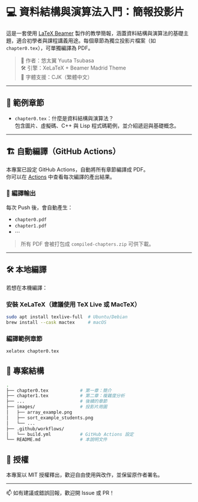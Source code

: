 # 💻 資料結構與演算法入門：簡報投影片

這是一套使用 [LaTeX Beamer](https://ctan.org/pkg/beamer) 製作的教學簡報，涵蓋資料結構與演算法的基礎主題，適合初學者與課程講義用途。每個章節為獨立投影片檔案（如 `chapter0.tex`），可單獨編譯為 PDF。

> 👤 作者：悠太翼 Yuuta Tsubasa  
> 🛠️ 引擎：XeLaTeX + Beamer Madrid Theme  
> 📘 字體支援：CJK（繁體中文）

---

## 🧾 範例章節

- `chapter0.tex`：什麼是資料結構與演算法？  
  包含圖片、虛擬碼、C++ 與 Lisp 程式碼範例，並介紹遞迴與基礎概念。

---

## 🏗️ 自動編譯（GitHub Actions）

本專案已設定 GitHub Actions，自動將所有章節編譯成 PDF。  
你可以在 [Actions](https://github.com/YuutaTsubasa/DataStructureAndAlgorithmsSlides/actions) 中查看每次編譯的產出結果。

### 📂 編譯輸出

每次 Push 後，會自動產生：

- `chapter0.pdf`
- `chapter1.pdf`
- ⋯

> 所有 PDF 會被打包成 `compiled-chapters.zip` 可供下載。

---

## 🛠️ 本地編譯

若想在本機編譯：

### 安裝 XeLaTeX（建議使用 TeX Live 或 MacTeX）

```bash
sudo apt install texlive-full  # Ubuntu/Debian
brew install --cask mactex     # macOS
```

### 編譯範例章節

```bash
xelatex chapter0.tex
```

## 📁 專案結構

```bash
.
├── chapter0.tex            # 第一章：簡介
├── chapter1.tex            # 第二章：複雜度分析
├── ...                     # 後續的章節
├── images/                 # 投影片用圖
│   ├── array_example.png
│   ├── sort_example_students.png
│   └── ...
├── .github/workflows/
│   └── build.yml           # GitHub Actions 設定
└── README.md               # 本說明文件
```

## 📜 授權
本專案以 MIT 授權釋出，歡迎自由使用與改作，並保留原作者署名。

---

📫 如有建議或錯誤回報，歡迎開 Issue 或 PR！
